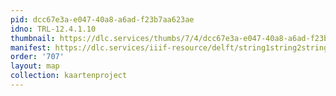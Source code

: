 ```yaml
---
pid: dcc67e3a-e047-40a8-a6ad-f23b7aa623ae
idno: TRL-12.4.1.10
thumbnail: https://dlc.services/thumbs/7/4/dcc67e3a-e047-40a8-a6ad-f23b7aa623ae/full/400,339/0/default.jpg
manifest: https://dlc.services/iiif-resource/delft/string1string2string3/kaartenproject-2007/TRL-12.4.1.10
order: '707'
layout: map
collection: kaartenproject
---
```

